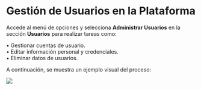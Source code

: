 # Gestión de Usuarios en la Plataforma

Accede al menú de opciones y selecciona **Administrar Usuarios** en la sección **Usuarios** para realizar tareas como:

• Gestionar cuentas de usuario.  
• Editar información personal y credenciales.  
• Eliminar datos de usuarios.  
  
A continuación, se muestra un ejemplo visual del proceso:  
  
<img src="https://josemaestreb.github.io/docs.bil_v2/_asset/04-%20Anuncios%2C%20gestión%20de%20usuarios%20y%20demás/026_administrar_usuarios.png" />  
